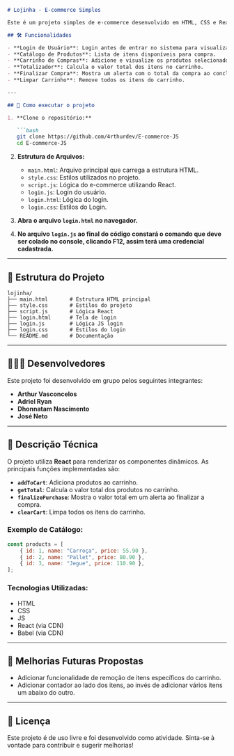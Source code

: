 ```markdown
# Lojinha - E-commerce Simples

Este é um projeto simples de e-commerce desenvolvido em HTML, CSS e React. 

## 🛠️ Funcionalidades

- **Login de Usuário**: Login antes de entrar no sistema para visualizar a loja.
- **Catálogo de Produtos**: Lista de itens disponíveis para compra.
- **Carrinho de Compras**: Adicione e visualize os produtos selecionados.
- **Totalizador**: Calcula o valor total dos itens no carrinho.
- **Finalizar Compra**: Mostra um alerta com o total da compra ao concluir.
- **Limpar Carrinho**: Remove todos os itens do carrinho.

---

## 🚀 Como executar o projeto

1. **Clone o repositório:**

   ```bash
   git clone https://github.com/4rthurdev/E-commerce-JS
   cd E-commerce-JS
   ```

2. **Estrutura de Arquivos:**
   - `main.html`: Arquivo principal que carrega a estrutura HTML.
   - `style.css`: Estilos utilizados no projeto.
   - `script.js`: Lógica do e-commerce utilizando React.
   - `login.js`: Login do usuário.
   - `login.html`: Lógica do login.
   - `login.css`: Estilos do Login.

3. **Abra o arquivo `login.html` no navegador.**

4. **No arquivo `login.js` ao final do código constará o comando que deve ser colado no console, clicando F12, assim terá uma credencial cadastrada.**
---

## 📂 Estrutura do Projeto

```
lojinha/
├── main.html       # Estrutura HTML principal
├── style.css       # Estilos do projeto
├── script.js       # Lógica React
├── login.html      # Tela de login
├── login.js        # Lógica JS login
├── login.css       # Estilos do login
└── README.md       # Documentação
```

---

## 🧑‍🤝‍🧑 Desenvolvedores

Este projeto foi desenvolvido em grupo pelos seguintes integrantes:

- **Arthur Vasconcelos**
- **Adriel Ryan**
- **Dhonnatam Nascimento**
- **José Neto**

---

## 📝 Descrição Técnica

O projeto utiliza **React** para renderizar os componentes dinâmicos. As principais funções implementadas são:

- **`addToCart`**: Adiciona produtos ao carrinho.
- **`getTotal`**: Calcula o valor total dos produtos no carrinho.
- **`finalizePurchase`**: Mostra o valor total em um alerta ao finalizar a compra.
- **`clearCart`**: Limpa todos os itens do carrinho.

### Exemplo de Catálogo:
```javascript
const products = [
    { id: 1, name: "Carroça", price: 55.90 },
    { id: 2, name: "Pallet", price: 80.90 },
    { id: 3, name: "Jegue", price: 110.90 },
];
```

### Tecnologias Utilizadas:
- HTML
- CSS
- JS
- React (via CDN)
- Babel (via CDN)

---

## 🌟 Melhorias Futuras Propostas

- Adicionar funcionalidade de remoção de itens específicos do carrinho.
- Adicionar contador ao lado dos itens, ao invés de adicionar vários itens um abaixo do outro.

---

## 📜 Licença

Este projeto é de uso livre e foi desenvolvido como atividade. Sinta-se à vontade para contribuir e sugerir melhorias!
``` 
